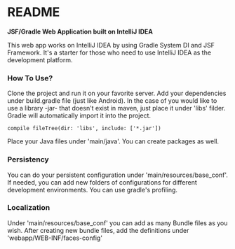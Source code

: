 # README #

**JSF/Gradle Web Application built on IntelliJ IDEA**

This web app works on IntelliJ IDEA by using Gradle System DI and JSF Framework. It's a starter for those
who need to use IntelliJ IDEA as the development platform.

### How To Use? ###
Clone the project and run it on your favorite server. Add your dependencies under build.gradle file (just like Android).
In the case of you would like to use a library -jar- that doesn't exist in maven, just place it under 'libs' filder.
Gradle will automatically import it into the project.

    compile fileTree(dir: 'libs', include: ['*.jar'])
    
Place your Java files under 'main/java'. You can create packages as well.
    
### Persistency ###
You can do your persistent configuration under 'main/resources/base_conf'. If needed, you can add new folders of
configurations for different development environments. You can use gradle's profiling.

### Localization ###
Under 'main/resources/base_conf' you can add as many Bundle files as you wish. After creating new bundle files,
add the definitions under 'webapp/WEB-INF/faces-config'